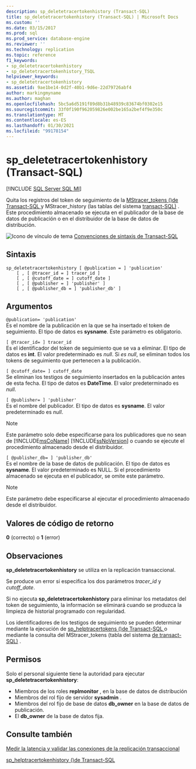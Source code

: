 ```yaml
---
description: sp_deletetracertokenhistory (Transact-SQL)
title: sp_deletetracertokenhistory (Transact-SQL) | Microsoft Docs
ms.custom: ''
ms.date: 03/15/2017
ms.prod: sql
ms.prod_service: database-engine
ms.reviewer: ''
ms.technology: replication
ms.topic: reference
f1_keywords:
- sp_deletetracertokenhistory
- sp_deletetracertokenhistory_TSQL
helpviewer_keywords:
- sp_deletetracertokenhistory
ms.assetid: 9ae1be14-0d2f-40b1-9d6e-22d79726abf4
author: markingmyname
ms.author: maghan
ms.openlocfilehash: 5bc5a6d5191f89d8b31b48939c83674bf0302e15
ms.sourcegitcommit: 33f0f190f962059826e002be165a2bef4f9e350c
ms.translationtype: MT
ms.contentlocale: es-ES
ms.lasthandoff: 01/30/2021
ms.locfileid: "99178154"
---
```

# <a name="sp_deletetracertokenhistory-transact-sql"></a>sp_deletetracertokenhistory (Transact-SQL)

[!INCLUDE [SQL Server SQL MI](../../includes/applies-to-version/sql-asdbmi.md)]

Quita los registros del token de seguimiento de la [MStracer_tokens &#40;&#41;de Transact-SQL ](../../relational-databases/system-tables/mstracer-tokens-transact-sql.md) y MStracer_history &#40;las tablas del sistema [transact-SQL&#41;](../../relational-databases/system-tables/mstracer-history-transact-sql.md) . Este procedimiento almacenado se ejecuta en el publicador de la base de datos de publicación o en el distribuidor de la base de datos de distribución.

![Icono de vínculo de tema](../../database-engine/configure-windows/media/topic-link.gif "Icono de vínculo de tema") [Convenciones de sintaxis de Transact-SQL](../../t-sql/language-elements/transact-sql-syntax-conventions-transact-sql.md)

## <a name="syntax"></a>Sintaxis

```
sp_deletetracertokenhistory [ @publication = ] 'publication'
    [ , [ @tracer_id = ] tracer_id ]
    [ , [ @cutoff_date = ] cutoff_date ]
    [ , [ @publisher = ] 'publisher' ]
    [ , [ @publisher_db = ] 'publisher_db' ]
```

## <a name="arguments"></a>Argumentos

`@publication= 'publication'`  
Es el nombre de la publicación en la que se ha insertado el token de seguimiento. El tipo de datos es **sysname**. Este parámetro es obligatorio.

`[ @tracer_id= ] tracer_id`  
Es el identificador del token de seguimiento que se va a eliminar. El tipo de datos es **int**. El valor predeterminado es *null*. Si *es null*, se eliminan todos los tokens de seguimiento que pertenecen a la publicación.

`[ @cutoff_date= ] cutoff_date`  
Se eliminan los testigos de seguimiento insertados en la publicación antes de esta fecha. El tipo de datos es **DateTime**. El valor predeterminado es *null*.

`[ @publisher= ] 'publisher'`  
Es el nombre del publicador. El tipo de datos es **sysname**. El valor predeterminado es *null*.

> [!NOTE]
> Este parámetro solo debe especificarse para los publicadores que no sean de [!INCLUDE[msCoName](../../includes/msconame-md.md)] [!INCLUDE[ssNoVersion](../../includes/ssnoversion-md.md)] o cuando se ejecute el procedimiento almacenado desde el distribuidor.

`[ @publisher_db= ] 'publisher_db'`  
Es el nombre de la base de datos de publicación. El tipo de datos es **sysname**. El valor predeterminado es NULL. Si el procedimiento almacenado se ejecuta en el publicador, se omite este parámetro.

> [!NOTE]
> Este parámetro debe especificarse al ejecutar el procedimiento almacenado desde el distribuidor.

## <a name="return-code-values"></a>Valores de código de retorno

**0** (correcto) o **1** (error)

## <a name="remarks"></a>Observaciones

**sp_deletetracertokenhistory** se utiliza en la replicación transaccional.  

Se produce un error si especifica los dos parámetros *tracer_id* y *cutoff_date*.

Si no ejecuta **sp_deletetracertokenhistory** para eliminar los metadatos del token de seguimiento, la información se eliminará cuando se produzca la limpieza de historial programado con regularidad.

Los identificadores de los testigos de seguimiento se pueden determinar mediante la ejecución de [sp_helptracertokens &#40;&#41;de Transact-SQL ](../../relational-databases/system-stored-procedures/sp-helptracertokens-transact-sql.md) o mediante la consulta del MStracer_tokens &#40;tabla del sistema [de transact-SQL&#41;](../../relational-databases/system-tables/mstracer-tokens-transact-sql.md) .

## <a name="permissions"></a>Permisos

Solo el personal siguiente tiene la autoridad para ejecutar **sp_deletetracertokenhistory**:

- Miembros de los roles **replmonitor** , en la base de datos de distribución
- Miembros del rol fijo de servidor **sysadmin** .
- Miembros del rol fijo de base de datos **db_owner** en la base de datos de publicación.
- El **db_owner** de la base de datos fija.

## <a name="see-also"></a>Consulte también

[Medir la latencia y validar las conexiones de la replicación transaccional](../../relational-databases/replication/monitor/measure-latency-and-validate-connections-for-transactional-replication.md)

[sp_helptracertokenhistory &#40;&#41;de Transact-SQL ](../../relational-databases/system-stored-procedures/sp-helptracertokenhistory-transact-sql.md)
